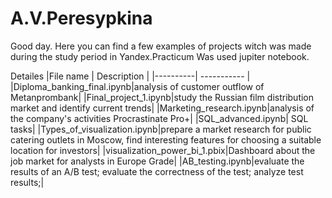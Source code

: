 # A.V.Peresypkina
Good day. Here you can find a few examples of projects witch was made during the study period in Yandex.Practicum
Was used jupiter notebook.

Detailes
|File name | Description |
|----------| ----------- |
|Diploma_banking_final.ipynb|analysis of customer outflow of Metanprombank|
|Final_project_1.ipynb|study the Russian film distribution market and identify current trends|
|Marketing_research.ipynb|analysis of the company's activities Procrastinate Pro+|
|SQL_advanced.ipynb| SQL tasks|
|Types_of_visualization.ipynb|prepare a market research for public catering outlets in Moscow, find interesting features for choosing a suitable location for investors|
|visualization_power_bi_1.pbix|Dashboard about the job market for analysts in Europe Grade|
|АВ_testing.ipynb|evaluate the results of an A/B test; evaluate the correctness of the test; analyze test results;|


